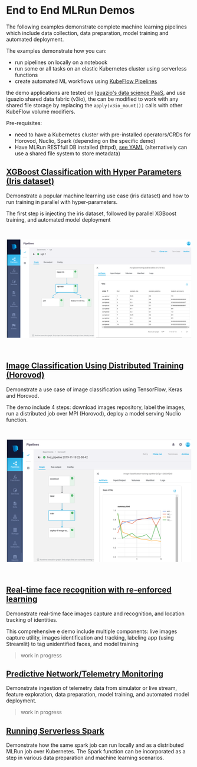 # End to End MLRun Demos

The following examples demonstrate complete machine learning pipelines which include data collection, data preparation, 
model training and automated deployment. 

The examples demonstrate how you can:
 * run pipelines on locally on a notebook
 * run some or all tasks on an elastic Kubernetes cluster using serverless functions
 * create automated ML workflows using [KubeFlow Pipelines](https://www.kubeflow.org/docs/pipelines/overview/pipelines-overview/) 

the demo applications are tested on [Iguazio's data science PaaS](https://www.iguazio.com/), 
and use iguazio shared data fabric (v3io), the can be modified to work with any shared file storage by replacing the 
`apply(v3io_mount())` calls with other KubeFlow volume modifiers.

Pre-requisites:
* need to have a Kubernetes cluster with pre-installed operators/CRDs for Horovod, Nuclio, Spark (depending on the specific demo)
* Have MLRun RESTfull DB installed (httpd), [see YAML](https://github.com/mlrun/mlrun/blob/master/hack/mlrundb.yaml) (alternatively can use a shared file system to store metadata)

## [XGBoost Classification with Hyper Parameters (Iris dataset)](xgboost/train_xgboost_serverless.ipynb)

Demonstrate a popular machine learning use case (iris dataset) and how to run training in parallel with hyper-parameters.

The first step is injecting the iris dataset, followed by parallel XGBoost training, and automated model deployment

<br><p align="center"><img src="./xgboost/iris-pipe.png" width="500"/></p><br>

## [Image Classification Using Distributed Training (Horovod)](image_classification/README.md)

Demonstrate a use case of image classification using TensorFlow, Keras and Horovod.

The demo include 4 steps: download images repository, label the images, 
run a distributed job over MPI (Horovod), deploy a model serving Nuclio function.

<br><p align="center"><img src="./image_classification/hvd-pipe.png" width="500"/></p><br>

## [Real-time face recognition with re-enforced learning](faces/readme.md)

Demonstrate real-time face images capture and recognition, and location tracking of identities.

This comprehensive e demo include multiple components: live images capture utility, images identification and tracking, 
labeling app (using Streamlit) to tag unidentified faces, and model training

> work in progress 

## [Predictive Network/Telemetry Monitoring]()

Demonstrate ingestion of telemetry data from simulator or live stream, feature exploration, 
data preparation, model training, and automated model deployment.

> work in progress 

## [Running Serverless Spark](spark/mlrun_sparkk8s.ipynb)

Demonstrate how the same spark job can run locally and as a distributed MLRun job over Kubernetes.
The Spark function can be incorporated as a step in various data preparation and machine learning scenarios.
 